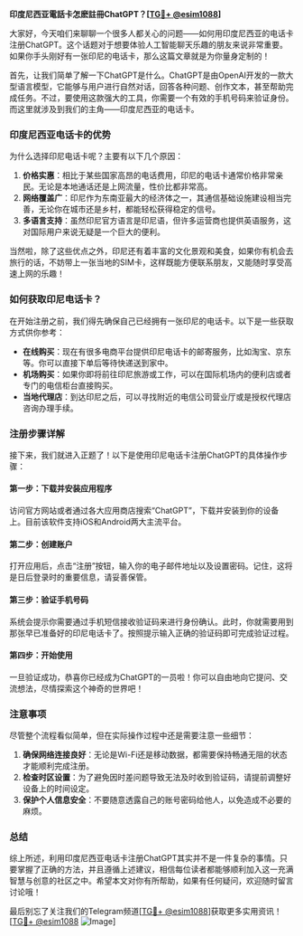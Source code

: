 **印度尼西亚電話卡怎麽註冊ChatGPT？[[TG💪+ @esim1088](https://t.me/s/esim1088)]**

大家好，今天咱们来聊聊一个很多人都关心的问题——如何用印度尼西亚的电话卡注册ChatGPT。这个话题对于想要体验人工智能聊天乐趣的朋友来说非常重要。如果你手头刚好有一张印尼的电话卡，那么这篇文章就是为你量身定制的！

首先，让我们简单了解一下ChatGPT是什么。ChatGPT是由OpenAI开发的一款大型语言模型，它能够与用户进行自然对话，回答各种问题、创作文本，甚至帮助完成任务。不过，要使用这款强大的工具，你需要一个有效的手机号码来验证身份。而这里就涉及到我们的主角——印度尼西亚的电话卡。

### 印度尼西亚电话卡的优势

为什么选择印尼电话卡呢？主要有以下几个原因：

1. **价格实惠**：相比于某些国家高昂的电话费用，印尼的电话卡通常价格非常亲民。无论是本地通话还是上网流量，性价比都非常高。
2. **网络覆盖广**：印尼作为东南亚最大的经济体之一，其通信基础设施建设相当完善，无论你在城市还是乡村，都能轻松获得稳定的信号。
3. **多语言支持**：虽然印尼官方语言是印尼语，但许多运营商也提供英语服务，这对国际用户来说无疑是一个巨大的便利。

当然啦，除了这些优点之外，印尼还有着丰富的文化景观和美食，如果你有机会去旅行的话，不妨带上一张当地的SIM卡，这样既能方便联系朋友，又能随时享受高速上网的乐趣！

### 如何获取印尼电话卡？

在开始注册之前，我们得先确保自己已经拥有一张印尼的电话卡。以下是一些获取方式供你参考：

- **在线购买**：现在有很多电商平台提供印尼电话卡的邮寄服务，比如淘宝、京东等。你可以直接下单后等待快递送到家中。
- **机场购买**：如果你即将前往印尼旅游或工作，可以在国际机场内的便利店或者专门的电信柜台直接购买。
- **当地代理店**：到达印尼之后，可以寻找附近的电信公司营业厅或是授权代理店咨询办理手续。

### 注册步骤详解

接下来，我们就进入正题了！以下是使用印尼电话卡注册ChatGPT的具体操作步骤：

#### 第一步：下载并安装应用程序
访问官方网站或者通过各大应用商店搜索“ChatGPT”，下载并安装到你的设备上。目前该软件支持iOS和Android两大主流平台。

#### 第二步：创建账户
打开应用后，点击“注册”按钮，输入你的电子邮件地址以及设置密码。记住，这将是日后登录时的重要信息，请妥善保管。

#### 第三步：验证手机号码
系统会提示你需要通过手机短信接收验证码来进行身份确认。此时，你就需要用到那张早已准备好的印尼电话卡了。按照提示输入正确的验证码即可完成验证过程。

#### 第四步：开始使用
一旦验证成功，恭喜你已经成为ChatGPT的一员啦！你可以自由地向它提问、交流想法，尽情探索这个神奇的世界吧！

### 注意事项

尽管整个流程看似简单，但在实际操作过程中还是需要注意一些细节：

1. **确保网络连接良好**：无论是Wi-Fi还是移动数据，都需要保持畅通无阻的状态才能顺利完成注册。
2. **检查时区设置**：为了避免因时差问题导致无法及时收到验证码，请提前调整好设备上的时间设定。
3. **保护个人信息安全**：不要随意透露自己的账号密码给他人，以免造成不必要的麻烦。

### 总结

综上所述，利用印度尼西亚电话卡注册ChatGPT其实并不是一件复杂的事情。只要掌握了正确的方法，并且遵循上述建议，相信每位读者都能够顺利加入这一充满智慧与创意的社区之中。希望本文对你有所帮助，如果有任何疑问，欢迎随时留言讨论哦！

最后别忘了关注我们的Telegram频道[[TG💪+ @esim1088](https://t.me/s/esim1088)]获取更多实用资讯！[[TG💪+ @esim1088](https://t.me/s/esim1088) ![Image](https://i.postimg.cc/4NQfJmqS/Snipaste-2025-05-13-00-14-12.png)]